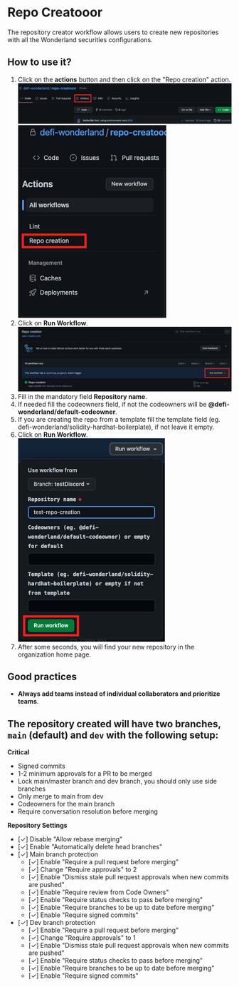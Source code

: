 # Repo Creatooor

The repository creator workflow allows users to create new repositories with all the Wonderland securities configurations.

## How to use it?

1. Click on the **actions** button and then click on the "Repo creation" action.
   ![alt text](https://github.com/defi-wonderland/repo-creatooor/blob/main/blob/step_1.png?raw=true)
   ![alt text](https://github.com/defi-wonderland/repo-creatooor/blob/main/blob/step_2.png?raw=true)
2. Click on **Run Workflow**.
   ![alt text](https://github.com/defi-wonderland/repo-creatooor/blob/main/blob/step_3.png?raw=true)
3. Fill in the mandatory field **Repository name**.
4. If needed fill the codeowners field, if not the codeowners will be **@defi-wonderland/default-codeowner**.
5. If you are creating the repo from a template fill the template field (eg. defi-wonderland/solidity-hardhat-boilerplate), if not leave it empty.
6. Click on **Run Workflow**.
   ![alt text](https://github.com/defi-wonderland/repo-creatooor/blob/main/blob/step_4.png?raw=true)
7. After some seconds, you will find your new repository in the organization home page.

## Good practices

- **Always add teams instead of individual collaborators and prioritize teams**.

## The repository created will have two branches, `main` (default) and `dev` with the following setup:

**Critical**

- Signed commits
- 1-2 minimum approvals for a PR to be merged
- Lock main/master branch and dev branch, you should only use side branches
- Only merge to main from dev
- Codeowners for the main branch
- Require conversation resolution before merging

**Repository Settings**

- [✓] Disable "Allow rebase merging"
- [✓] Enable "Automatically delete head branches"
- [✓] Main branch protection
  - [✓] Enable "Require a pull request before merging"
  - [✓] Change "Require approvals" to 2
  - [✓] Enable "Dismiss stale pull request approvals when new commits are pushed"
  - [✓] Enable "Require review from Code Owners"
  - [✓] Enable "Require status checks to pass before merging"
  - [✓] Enable "Require branches to be up to date before merging"
  - [✓] Enable "Require signed commits"
- [✓] Dev branch protection
  - [✓] Enable "Require a pull request before merging"
  - [✓] Change "Require approvals" to 1
  - [✓] Enable "Dismiss stale pull request approvals when new commits are pushed"
  - [✓] Enable "Require status checks to pass before merging"
  - [✓] Enable "Require branches to be up to date before merging"
  - [✓] Enable "Require signed commits"

